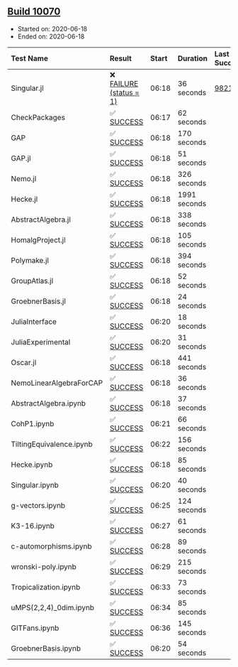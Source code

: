 ## [Build 10070](https://oscarci.mathematik.uni-kl.de/job/oscar/10070/)

* Started on: 2020-06-18
* Ended on: 2020-06-18

| Test Name    | Result | Start | Duration | Last Success | First Failure |
|:-------------|:-------|:------|:---------|:-------------|:--------------|
| Singular.jl | ❌ [FAILURE (status = 1)](https://oscarci.mathematik.uni-kl.de/job/oscar/10070/artifact/logs/build-10070/Singular.jl.log) | 06:18 | 36 seconds | [9821](https://oscarci.mathematik.uni-kl.de/job/oscar/9821/) | [9822](https://oscarci.mathematik.uni-kl.de/job/oscar/9822/) |
| CheckPackages | ✅ [SUCCESS](https://oscarci.mathematik.uni-kl.de/job/oscar/10070/artifact/logs/build-10070/CheckPackages.log) | 06:17 | 62 seconds |  |  |
| GAP | ✅ [SUCCESS](https://oscarci.mathematik.uni-kl.de/job/oscar/10070/artifact/logs/build-10070/GAP.log) | 06:18 | 170 seconds |  |  |
| GAP.jl | ✅ [SUCCESS](https://oscarci.mathematik.uni-kl.de/job/oscar/10070/artifact/logs/build-10070/GAP.jl.log) | 06:18 | 51 seconds |  |  |
| Nemo.jl | ✅ [SUCCESS](https://oscarci.mathematik.uni-kl.de/job/oscar/10070/artifact/logs/build-10070/Nemo.jl.log) | 06:18 | 326 seconds |  |  |
| Hecke.jl | ✅ [SUCCESS](https://oscarci.mathematik.uni-kl.de/job/oscar/10070/artifact/logs/build-10070/Hecke.jl.log) | 06:18 | 1991 seconds |  |  |
| AbstractAlgebra.jl | ✅ [SUCCESS](https://oscarci.mathematik.uni-kl.de/job/oscar/10070/artifact/logs/build-10070/AbstractAlgebra.jl.log) | 06:18 | 338 seconds |  |  |
| HomalgProject.jl | ✅ [SUCCESS](https://oscarci.mathematik.uni-kl.de/job/oscar/10070/artifact/logs/build-10070/HomalgProject.jl.log) | 06:18 | 105 seconds |  |  |
| Polymake.jl | ✅ [SUCCESS](https://oscarci.mathematik.uni-kl.de/job/oscar/10070/artifact/logs/build-10070/Polymake.jl.log) | 06:18 | 394 seconds |  |  |
| GroupAtlas.jl | ✅ [SUCCESS](https://oscarci.mathematik.uni-kl.de/job/oscar/10070/artifact/logs/build-10070/GroupAtlas.jl.log) | 06:18 | 52 seconds |  |  |
| GroebnerBasis.jl | ✅ [SUCCESS](https://oscarci.mathematik.uni-kl.de/job/oscar/10070/artifact/logs/build-10070/GroebnerBasis.jl.log) | 06:18 | 24 seconds |  |  |
| JuliaInterface | ✅ [SUCCESS](https://oscarci.mathematik.uni-kl.de/job/oscar/10070/artifact/logs/build-10070/JuliaInterface.log) | 06:20 | 18 seconds |  |  |
| JuliaExperimental | ✅ [SUCCESS](https://oscarci.mathematik.uni-kl.de/job/oscar/10070/artifact/logs/build-10070/JuliaExperimental.log) | 06:20 | 31 seconds |  |  |
| Oscar.jl | ✅ [SUCCESS](https://oscarci.mathematik.uni-kl.de/job/oscar/10070/artifact/logs/build-10070/Oscar.jl.log) | 06:18 | 441 seconds |  |  |
| NemoLinearAlgebraForCAP | ✅ [SUCCESS](https://oscarci.mathematik.uni-kl.de/job/oscar/10070/artifact/logs/build-10070/NemoLinearAlgebraForCAP.log) | 06:18 | 36 seconds |  |  |
| AbstractAlgebra.ipynb | ✅ [SUCCESS](https://oscarci.mathematik.uni-kl.de/job/oscar/10070/artifact/logs/build-10070/AbstractAlgebra.ipynb.log) | 06:18 | 37 seconds |  |  |
| CohP1.ipynb | ✅ [SUCCESS](https://oscarci.mathematik.uni-kl.de/job/oscar/10070/artifact/logs/build-10070/CohP1.ipynb.log) | 06:21 | 66 seconds |  |  |
| TiltingEquivalence.ipynb | ✅ [SUCCESS](https://oscarci.mathematik.uni-kl.de/job/oscar/10070/artifact/logs/build-10070/TiltingEquivalence.ipynb.log) | 06:22 | 156 seconds |  |  |
| Hecke.ipynb | ✅ [SUCCESS](https://oscarci.mathematik.uni-kl.de/job/oscar/10070/artifact/logs/build-10070/Hecke.ipynb.log) | 06:18 | 85 seconds |  |  |
| Singular.ipynb | ✅ [SUCCESS](https://oscarci.mathematik.uni-kl.de/job/oscar/10070/artifact/logs/build-10070/Singular.ipynb.log) | 06:20 | 40 seconds |  |  |
| g-vectors.ipynb | ✅ [SUCCESS](https://oscarci.mathematik.uni-kl.de/job/oscar/10070/artifact/logs/build-10070/g-vectors.ipynb.log) | 06:25 | 124 seconds |  |  |
| K3-16.ipynb | ✅ [SUCCESS](https://oscarci.mathematik.uni-kl.de/job/oscar/10070/artifact/logs/build-10070/K3-16.ipynb.log) | 06:27 | 61 seconds |  |  |
| c-automorphisms.ipynb | ✅ [SUCCESS](https://oscarci.mathematik.uni-kl.de/job/oscar/10070/artifact/logs/build-10070/c-automorphisms.ipynb.log) | 06:28 | 89 seconds |  |  |
| wronski-poly.ipynb | ✅ [SUCCESS](https://oscarci.mathematik.uni-kl.de/job/oscar/10070/artifact/logs/build-10070/wronski-poly.ipynb.log) | 06:29 | 215 seconds |  |  |
| Tropicalization.ipynb | ✅ [SUCCESS](https://oscarci.mathematik.uni-kl.de/job/oscar/10070/artifact/logs/build-10070/Tropicalization.ipynb.log) | 06:33 | 73 seconds |  |  |
| uMPS(2,2,4)_0dim.ipynb | ✅ [SUCCESS](https://oscarci.mathematik.uni-kl.de/job/oscar/10070/artifact/logs/build-10070/uMPS-2-2-4-_0dim.ipynb.log) | 06:34 | 85 seconds |  |  |
| GITFans.ipynb | ✅ [SUCCESS](https://oscarci.mathematik.uni-kl.de/job/oscar/10070/artifact/logs/build-10070/GITFans.ipynb.log) | 06:36 | 145 seconds |  |  |
| GroebnerBasis.ipynb | ✅ [SUCCESS](https://oscarci.mathematik.uni-kl.de/job/oscar/10070/artifact/logs/build-10070/GroebnerBasis.ipynb.log) | 06:20 | 54 seconds |  |  |
